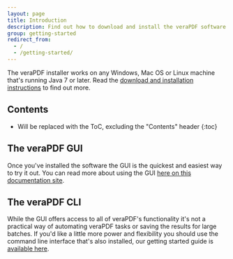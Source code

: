 ```yaml
---
layout: page
title: Introduction
description: Find out how to download and install the veraPDF software.
group: getting-started
redirect_from:
  - /
  - /getting-started/
---
```

The veraPDF installer works on any Windows, Mac OS or Linux machine that's
running Java 7 or later. Read the [download and installation instructions](/download) to find out more.

Contents
--------
* Will be replaced with the ToC, excluding the "Contents" header
{:toc}

The veraPDF GUI
---------------
Once you've installed the software the GUI is the quickest and easiest way to
try it out. You can read more about using the GUI [here on this documentation site](/gui).

The veraPDF CLI
---------------
While the GUI offers access to all of veraPDF's functionality it's not a
practical way of automating veraPDF tasks or saving the results for large
batches. If you'd like a little more power and flexibility you should use the
command line interface that's also installed, our getting started guide is
[available here](/cli).
